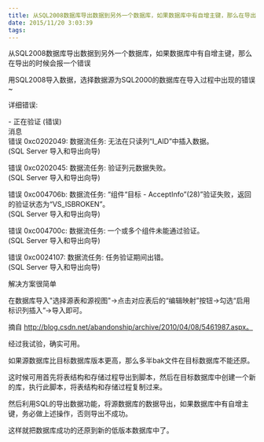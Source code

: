 ```yaml
---
title: 从SQL2008数据库导出数据到另外一个数据库，如果数据库中有自增主键，那么在导出的时候会报一个错误
date: 2015/11/20 3:03:39
tags:
---
```



从SQL2008数据库导出数据到另外一个数据库，如果数据库中有自增主键，那么在导出的时候会报一个错误  
  
  
  
用SQL2008导入数据，选择数据源为SQL2000的数据库在导入过程中出现的错误~  
  
详细错误:  
  
\- 正在验证 (错误)  
消息  
错误 0xc0202049: 数据流任务: 无法在只读列“I_AID”中插入数据。  
(SQL Server 导入和导出向导)  
  
错误 0xc0202045: 数据流任务: 验证列元数据失败。  
(SQL Server 导入和导出向导)  
  
错误 0xc004706b: 数据流任务: “组件“目标 - AcceptInfo”(28)”验证失败，返回的验证状态为“VS_ISBROKEN”。  
(SQL Server 导入和导出向导)  
  
错误 0xc004700c: 数据流任务: 一个或多个组件未能通过验证。  
(SQL Server 导入和导出向导)  
  
错误 0xc0024107: 数据流任务: 任务验证期间出错。  
(SQL Server 导入和导出向导)  
  
  
  
解决方案很简单  
  
在数据库导入"选择源表和源视图"->点击对应表后的“编辑映射”按钮->勾选“启用标识列插入”->导入即可。  
  
摘自 http://blog.csdn.net/abandonship/archive/2010/04/08/5461987.aspx。  
  
经过我试验，确实可用。  
  
  
  
如果源数据库比目标数据库版本更高，那么多半bak文件在目标数据库不能还原。  
  
这时候可用首先将表结构和存储过程导出到脚本，然后在目标数据库中创建一个新的库，执行此脚本，将表结构和存储过程复制过来。  
  
然后利用SQL的导出数据功能，将源数据库的数据导出，如果数据库中有自增主键，务必做上述操作，否则导出不成功。  
  
这样就把数据库成功的还原到新的低版本数据库中了。  

